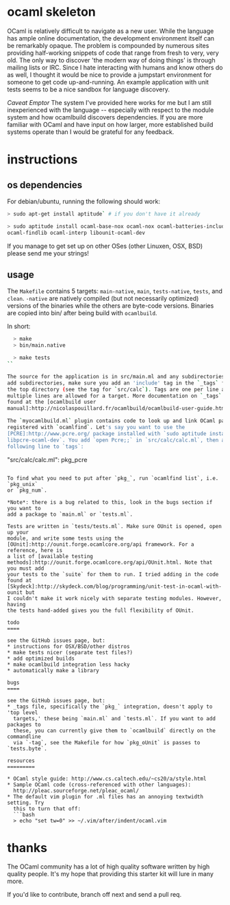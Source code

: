 ocaml skeleton
==============

OCaml is relatively difficult to navigate as a new user. While the language has
ample online documentation, the development environment itself can be remarkably
opaque. The problem is compounded by numerous sites providing half-working
snippets of code that range from fresh to very, very old. The only way to
discover 'the modern way of doing things' is through mailing lists or IRC. Since
I hate interacting with humans and know others do as well, I thought it would be
nice to provide a jumpstart environment for someone to get code up-and-running.
An example application with unit tests seems to be a nice sandbox for language
discovery.

*Caveat Emptor* The system I've provided here works for me but I am still
inexperienced with the language -- especially with respect to the module system
and how ocamlbuild discovers dependencies. If you are more familiar with OCaml
and have input on how larger, more established build systems operate than I
would be grateful for any feedback.

instructions
============

os dependencies
---------------

For debian/ubuntu, running the following should work:

```bash
> sudo apt-get install aptitude` # if you don't have it already

> sudo aptitude install ocaml-base-nox ocaml-nox ocaml-batteries-included
ocaml-findlib ocaml-interp libounit-ocaml-dev
```

If you manage to get set up on other OSes (other Linuxen, OSX, BSD) please send
me your strings!

usage
-----

The `Makefile` contains 5 targets: `main-native`, `main`, `tests-native`, `tests`, and
`clean`. `-native` are natively compiled (but not necessarily optimized)
versions of the binaries while the others are byte-code versions. Binaries are
copied into bin/ after being build with `ocamlbuild`.

In short:

```bash
  > make
  > bin/main.native

  > make tests
``

The source for the application is in src/main.ml and any subdirectories. If you
add subdirectories, make sure you add an 'include' tag in the `_tags` file in
the top directory (see the tag for `src/calc`). Tags are one per line and
multiple lines are allowed for a target. More documentation on `_tags` can be
found at the [ocamlbuild user
manual]:http://nicolaspouillard.fr/ocamlbuild/ocamlbuild-user-guide.html#htoc15

The `myocamlbuild.ml` plugin contains code to look up and link OCaml packages
registered with `ocamlfind`. Let's say you want to use the
[PCRE]:http://www.pcre.org/ package installed with `sudo aptitude install
libpcre-ocaml-dev`. You add `open Pcre;;` in `src/calc/calc.ml`, then add the
following line to `tags`:
```
"src/calc/calc.ml": pkg_pcre
```

To find what you need to put after `pkg_`, run `ocamlfind list`, i.e. `pkg_unix`
or `pkg_num`.

*Note*: there is a bug related to this, look in the bugs section if you want to
add a package to `main.ml` or `tests.ml`.

Tests are written in `tests/tests.ml`. Make sure OUnit is opened, open up your
module, and write some tests using the
[OUnit]:http://ounit.forge.ocamlcore.org/api framework. For a reference, here is
a list of [available testing
methods]:http://ounit.forge.ocamlcore.org/api/OUnit.html. Note that you must add
your tests to the `suite` for them to run. I tried adding in the code found at
[Skydeck]:http://skydeck.com/blog/programming/unit-test-in-ocaml-with-ounit but
I couldn't make it work nicely with separate testing modules. However, having
the tests hand-added gives you the full flexibility of OUnit.

todo
====

see the GitHub issues page, but:
* instructions for OSX/BSD/other distros
* make tests nicer (separate test files?)
* add optimized builds
* make ocamlbuild integration less hacky
* automatically make a library

bugs
====

see the GitHub issues page, but:
* _tags file, specifically the `pkg_` integration, doesn't apply to 'top level
  targets,' these being `main.ml` and `tests.ml`. If you want to add packages to
  these, you can currently give them to `ocamlbuild` directly on the commandline
  via `-tag`, see the Makefile for how `pkg_oUnit` is passes to `tests.byte`.

resources
=========

* OCaml style guide: http://www.cs.caltech.edu/~cs20/a/style.html
* Sample OCaml code (cross-referenced with other languages):
  http://pleac.sourceforge.net/pleac_ocaml/
* The default vim plugin for .ml files has an annoying textwidth setting. Try
  this to turn that off:
  ```bash
  > echo "set tw=0" >> ~/.vim/after/indent/ocaml.vim
  ```

thanks
======

The OCaml community has a lot of high quality software written by high quality
people. It's my hope that providing this starter kit will lure in many more.

If you'd like to contribute, branch off next and send a pull req.
